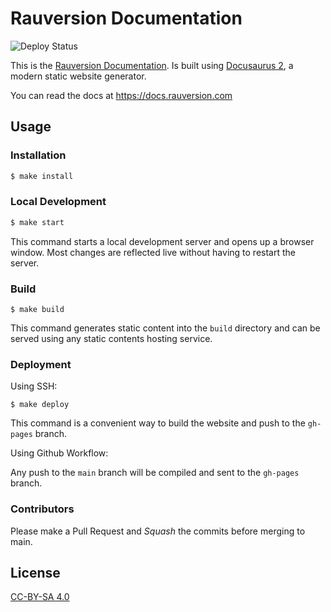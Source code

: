 # Rauversion Documentation

![Deploy Status](https://github.com/rauversion/docs/actions/workflows/deploy-docusaurus.yml/badge.svg)

This is the [Rauversion Documentation](https://github.com/rauversion/docs). Is built using [Docusaurus 2](https://docusaurus.io/), a modern static website generator.

You can read the docs at https://docs.rauversion.com

## Usage

### Installation

```sh
$ make install
```

### Local Development

```sh
$ make start
```

This command starts a local development server and opens up a browser window. Most changes are reflected live without having to restart the server.

### Build

```
$ make build
```

This command generates static content into the `build` directory and can be served using any static contents hosting service.

### Deployment

Using SSH:

```
$ make deploy
```

This command is a convenient way to build the website and push to the `gh-pages` branch.

Using Github Workflow:

Any push to the `main` branch will be compiled and sent to the `gh-pages` branch.

### Contributors

Please make a Pull Request and *Squash* the commits before merging
to main.

## License

[CC-BY-SA 4.0](LICENSE)
